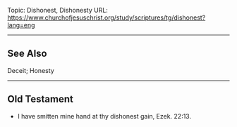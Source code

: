 Topic: Dishonest, Dishonesty
URL: https://www.churchofjesuschrist.org/study/scriptures/tg/dishonest?lang=eng

---

## See Also

Deceit; Honesty

---

## Old Testament

- I have smitten mine hand at thy dishonest gain, Ezek. 22:13.


